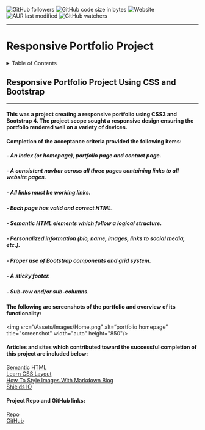 ![GitHub followers](https://img.shields.io/github/followers/onomatopoetica?label=Follow&style=social)    ![GitHub code size in bytes](https://img.shields.io/github/languages/code-size/onomatopoetica/01-homework)    ![Website](https://img.shields.io/website?down_color=lightgrey&down_message=offline&up_color=blue&up_message=online&url=https%3A%2F%2Fonomatopoetica.github.io%2F01-homework%2F)  ![AUR last modified](https://img.shields.io/aur/last-modified/google-chrome)  ![GitHub watchers](https://img.shields.io/github/watchers/onomatopoetica/01-homework?label=Watch&style=social)

---

# Responsive Portfolio Project <br>

<details>
    <summary>Table of Contents</summary>
    
</details>

## Responsive Portfolio Project Using CSS and Bootstrap

---

#### This was a project creating a responsive portfolio using CSS3 and Bootstrap 4. The project scope sought a responsive design ensuring the portfolio rendered well on a variety of devices. 

#### Completion of the acceptance criteria provided the following items:
#####   - An index (or homepage), portfolio page and contact page.
#####   - A consistent navbar across all three pages containing links to all website pages.
#####   - All links must be working links.
#####   - Each page has valid and correct HTML.
#####   - Semantic HTML elements which follow a logical structure.
#####   - Personalized information (bio, name, images, links to social media, etc.).
#####   - Proper use of Bootstrap components and grid system.
#####   - A sticky footer.
#####   - Sub-row and/or sub-columns.

#### The following are screenshots of the portfolio and overview of its functionality:

<img src=“/Assets/Images/Home.png" alt=“portfolio homepage” title="screenshot" width="auto" height="850"/>
  
#### Articles and sites which contributed toward the successful completion of this project are included below:

[Semantic HTML](https://www.pluralsight.com/guides/semantic-html)  <br>
[Learn CSS Layout](https://learnlayout.com/no-layout.html) <br>
[How To Style Images With Markdown Blog](https://www.xaprb.com/blog/how-to-style-images-with-markdown/) <br>
[Shields IO](https://shields.io/) <br>

#### Project Repo and GitHub links: <br>

[Repo](https://onomatopoetica.github.io/02-portfolio/) <br>
[GitHub](https://github.com/onomatopoetica/02-Portfolio/)
